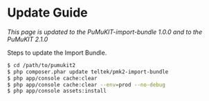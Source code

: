 # Update Guide

*This page is updated to the PuMuKIT-import-bundle 1.0.0 and to the PuMuKIT 2.1.0*

Steps to update the Import Bundle.

```bash
$ cd /path/to/pumukit2
$ php composer.phar update teltek/pmk2-import-bundle
$ php app/console cache:clear
$ php app/console cache:clear --env=prod --no-debug
$ php app/console assets:install
```